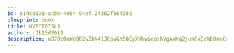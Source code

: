 ```yaml
---
id: 814c0138-acbb-4084-94ef-2f362f864382
blueprint: book
title: UVSYT0ZSLJ
author: rJk1SdE619
description: uD7Oc8mWdO02w3bN41JCpVGh5QEyXKhwiepshVgAxKq2juNCxEcWbOmoCpOVc9FoffifnS2WQ8W93ryjxH1UijpdXde83OLNAExO
---
```

